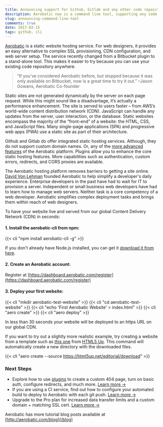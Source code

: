 ```yaml
---
title: Announcing support for Github, Gitlab and any other code repository host
description: Aerobatic now is a command line tool, supporting any code Repository, including Github
slug: announcing-command-line-tool
comments: true
date: 2017-02-15
tags: github, cli
---
```


[Aerobatic](https://www.aerobatic.com) is a static website hosting service. For web designers, it provides an easy alternative to complex SSL provisioning, CDN configuration, and web server setup. The service recently changed from a Bitbucket plugin to a stand-alone tool. This makes it easier to try because you can use your existing code repository anywhere.

> “If you’ve considered Aerobatic before, but stopped because it was only available on Bitbucket, now is a great time to try it out.” –Jason Gowans, Aerobatic Co-founder

Static sites are not generated dynamically by the server on each page request. While this might sound like a disadvantage, it’s actually a performance enhancement. The site is served to users faster – from AWS’s world-wide content distribution network (CDN). JavaScript can handle any updates from the server, user interaction, or the database. Static websites encompass the majority of the “front-end” of a website: the HTML, CSS, and JavaScript files. Many single-page applications (SPA) and progressive web apps (PWA) use a static site as part of their architecture.

Github and Gitlab do offer integrated static hosting services. Although, they do not support custom domain names. Or, any of the [more advanced features](https://www.aerobatic.com/#features) of the Aerobatic platform. Plugins allow you to enhance the core static hosting features. More capabilities such as authentication, custom errors, redirects, and CORS proxies are available.

The Aerobatic hosting platform removes barriers to getting a site online. [David Von Lehman](https://www.aerobatic.com/about/) founded Aerobatic to help simplify a developer's daily experience. Enterprise developers in the past have had to wait for IT to provision a server. Independent or small business web developers have had to learn how to manage web servers. Neither task is a core competency of a web developer. Aerobatic simplifies complex deployment tasks and brings them within reach of web designers.

To have your website live and served from our global Content Delivery Network (CDN) in seconds:

#### 1. Install the aerobatic-cli from npm:

{{< cli "npm install aerobatic-cli -g" >}}

If you don't already have Node.js installed, you can get it [download it from here](https://nodejs.org/en/).

#### 2. Create an Aerobatic account:

Register at [https://dashboard.aerobatic.com/register](https://dashboard.aerobatic.com/register)

#### 3. Deploy your first website:

{{< cli "mkdir aerobatic-test-website" >}}
{{< cli "cd aerobatic-test-website" >}}
{{< cli "echo '<html>First Aerobatic Website</html>' > index.html" >}}
{{< cli "aero create" >}}
{{< cli "aero deploy" >}}

In less than 30 seconds your website will be deployed to an https URL on our global CDN.

If you want to try out a slightly more realistic example, try creating a website from a template such as [this one](https://html5up.net/editorial) from [HTML5 Up](https://html5up.net/). This command will automatically create a new directory with the downloaded files.

{{< cli "aero create --source https://html5up.net/editorial/download" >}}

### Next Steps

* Explore how to use [plugins](/docs/configuration/#plugins) to create a custom 404 page, turn on basic auth, configure redirects, and much more. [Learn more &#8594;](/docs/configuration/#plugins)
* If you are using a CI service, find out how to configure your automated build to deploy to Aerobatic with each git push. [Learn more &#8594;](/docs/deployment/#continuous-deployment)
* Upgrade to the Pro plan for increased data transfer limits and a custom domain + matching SSL cert. [Learn more &#8594;](/docs/custom-domains-ssl/)

Aerobatic has more tutorial blog posts available at [http://aerobatic.com/blog](/blog)
